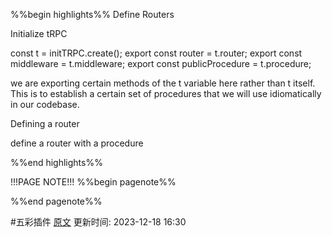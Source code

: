 %%begin highlights%%
Define Routers

Initialize tRPC

const t = initTRPC.create();
export const router = t.router;
export const middleware = t.middleware;
export const publicProcedure = t.procedure;

we are exporting certain methods of the t variable here rather than t itself. This is to establish a certain set of procedures that we will use idiomatically in our codebase.

Defining a router

define a router with a procedure

%%end highlights%%

!!!PAGE NOTE!!!
%%begin pagenote%%

%%end pagenote%%

 #五彩插件 [原文](https://trpc.io/docs/server/routers)
更新时间: 2023-12-18 16:30